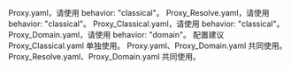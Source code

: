 



Proxy.yaml，请使用 behavior: "classical"。
Proxy_Resolve.yaml，请使用 behavior: "classical"。
Proxy_Classical.yaml，请使用 behavior: "classical"。
Proxy_Domain.yaml，请使用 behavior: "domain"。
配置建议
Proxy_Classical.yaml 单独使用。
Proxy.yaml、Proxy_Domain.yaml 共同使用。
Proxy_Resolve.yaml、Proxy_Domain.yaml 共同使用。
